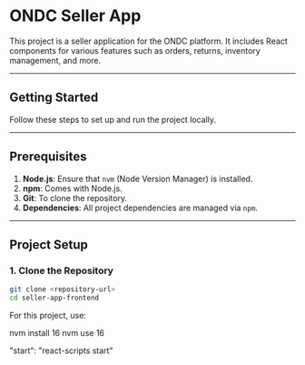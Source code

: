 # **ONDC Seller App**

This project is a seller application for the ONDC platform. It includes React components for various features such as orders, returns, inventory management, and more.

---

## **Getting Started**

Follow these steps to set up and run the project locally.

---

## **Prerequisites**

1. **Node.js**: Ensure that `nvm` (Node Version Manager) is installed.
2. **npm**: Comes with Node.js.
3. **Git**: To clone the repository.
4. **Dependencies**: All project dependencies are managed via `npm`.

---

## **Project Setup**

### **1. Clone the Repository**

```bash
git clone <repository-url>
cd seller-app-frontend
```

For this project, use:

nvm install 16
nvm use 16

"start": "react-scripts start"
